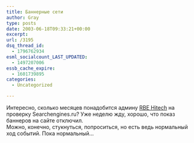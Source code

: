 ```yaml
---
title: Баннерные сети
author: Gray
type: posts
date: 2003-06-18T09:33:21+00:00
excerpt:
url: /3195
dsq_thread_id:
  - 1796762934
esml_socialcount_LAST_UPDATED:
  - 1497207006
essb_cache_expire:
  - 1601739895
categories:
  - Uncategorized

---
```








Интересно, сколько месяцев понадобится админу <a href="http://rbe.ru/" target="_blank">RBE Hitech</a> на проверку Searchengines.ru? Уже неделю жду, хорошо, что показ баннеров на сайте отключил.  
Можно, конечно, стукнуться, попроситься, но есть ведь нормальный ход событий. Пока нормальный&#8230;
